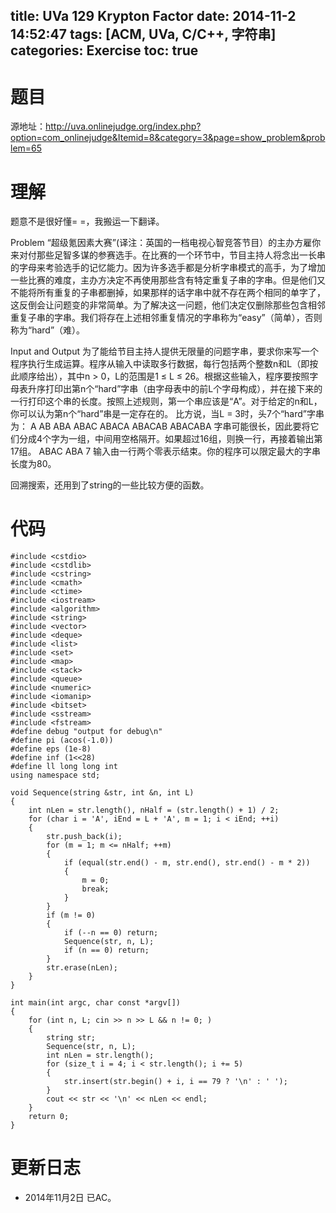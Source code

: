 title: UVa 129 Krypton Factor
date: 2014-11-2 14:52:47
tags: [ACM, UVa, C/C++, 字符串]
categories: Exercise
toc: true
---
# 题目	
源地址：http://uva.onlinejudge.org/index.php?option=com_onlinejudge&Itemid=8&category=3&page=show_problem&problem=65

# 理解
题意不是很好懂= =，我搬运一下翻译。

> 
Problem
“超级氪因素大赛”(译注：英国的一档电视心智竞答节目）的主办方雇你来对付那些足智多谋的参赛选手。在比赛的一个环节中，节目主持人将念出一长串的字母来考验选手的记忆能力。因为许多选手都是分析字串模式的高手，为了增加一些比赛的难度，主办方决定不再使用那些含有特定重复子串的字串。但是他们又不能将所有重复的子串都删掉，如果那样的话字串中就不存在两个相同的单字了，这反倒会让问题变的非常简单。为了解决这一问题，他们决定仅删除那些包含相邻重复子串的字串。我们将存在上述相邻重复情况的字串称为“easy”（简单），否则称为“hard”（难）。

> 
Input and Output
为了能给节目主持人提供无限量的问题字串，要求你来写一个程序执行生成运算。程序从输入中读取多行数据，每行包括两个整数n和L（即按此顺序给出），其中n > 0，L的范围是1 ≤ L ≤ 26。根据这些输入，程序要按照字母表升序打印出第n个“hard”字串（由字母表中的前L个字母构成），并在接下来的一行打印这个串的长度。按照上述规则，第一个串应该是“A”。对于给定的n和L，你可以认为第n个“hard”串是一定存在的。
比方说，当L = 3时，头7个“hard”字串为：
A
AB
ABA
ABAC
ABACA
ABACAB
ABACABA
字串可能很长，因此要将它们分成4个字为一组，中间用空格隔开。如果超过16组，则换一行，再接着输出第17组。
ABAC ABA
7
输入由一行两个零表示结束。你的程序可以限定最大的字串长度为80。

回溯搜索，还用到了string的一些比较方便的函数。

<!-- more -->

# 代码
```
#include <cstdio>
#include <cstdlib>
#include <cstring>
#include <cmath>
#include <ctime>
#include <iostream>
#include <algorithm>
#include <string>
#include <vector>
#include <deque>
#include <list>
#include <set>
#include <map>
#include <stack>
#include <queue>
#include <numeric>
#include <iomanip>
#include <bitset>
#include <sstream>
#include <fstream>
#define debug "output for debug\n"
#define pi (acos(-1.0))
#define eps (1e-8)
#define inf (1<<28)
#define ll long long int
using namespace std;

void Sequence(string &str, int &n, int L)
{
    int nLen = str.length(), nHalf = (str.length() + 1) / 2;
    for (char i = 'A', iEnd = L + 'A', m = 1; i < iEnd; ++i)
    {
        str.push_back(i);
        for (m = 1; m <= nHalf; ++m)
        {
            if (equal(str.end() - m, str.end(), str.end() - m * 2))
            {
                m = 0;
                break;
            }
        }
        if (m != 0)
        {
            if (--n == 0) return;
            Sequence(str, n, L);
            if (n == 0) return;
        }
        str.erase(nLen);
    }
}

int main(int argc, char const *argv[])
{
    for (int n, L; cin >> n >> L && n != 0; )
    {
        string str;
        Sequence(str, n, L);
        int nLen = str.length();
        for (size_t i = 4; i < str.length(); i += 5)
        {
            str.insert(str.begin() + i, i == 79 ? '\n' : ' ');
        }
        cout << str << '\n' << nLen << endl;
    }
    return 0;
}
```

# 更新日志
- 2014年11月2日 已AC。